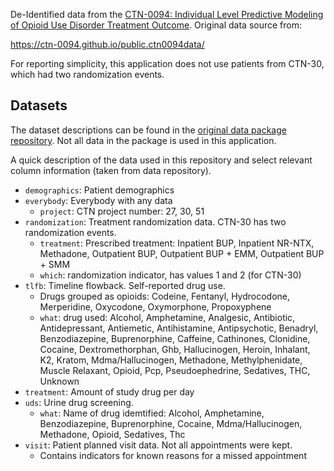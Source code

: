 <!-- text used in the application for the about tab-->

De-Identified data from the
[CTN-0094: Individual Level Predictive Modeling of Opioid Use Disorder Treatment Outcome](https://ctnlibrary.org/protocol/ctn0094/).
Original data source from:

<https://ctn-0094.github.io/public.ctn0094data/>

For reporting simplicity,
this application does not use patients from CTN-30,
which had two randomization events.

## Datasets

The dataset descriptions can be found in the
[original data package repository](https://ctn-0094.github.io/public.ctn0094data/reference/index.html).
Not all data in the package is used in this application.

A quick description of the data used in this repository and select relevant column information (taken from data repository).

- `demographics`: Patient demographics
- `everybody`: Everybody with any data
    - `project`: CTN project number: 27, 30, 51
- `randomization`: Treatment randomization data. CTN-30 has two randomization events.
    - `treatment`: Prescribed treatment: Inpatient BUP, Inpatient NR-NTX, Methadone, Outpatient BUP, Outpatient BUP + EMM, Outpatient BUP + SMM
    - `which`: randomization indicator, has values 1 and 2 (for CTN-30)
- `tlfb`: Timeline flowback. Self-reported drug use.
    - Drugs grouped as opioids: Codeine, Fentanyl, Hydrocodone, Merperidine, Oxycodone, Oxymorphone, Propoxyphene
    - `what`: drug used: Alcohol, Amphetamine, Analgesic, Antibiotic, Antidepressant, Antiemetic, Antihistamine, Antipsychotic, Benadryl, Benzodiazepine, Buprenorphine, Caffeine, Cathinones, Clonidine, Cocaine, Dextromethorphan, Ghb, Hallucinogen, Heroin, Inhalant, K2, Kratom, Mdma/Hallucinogen, Methadone, Methylphenidate, Muscle Relaxant, Opioid, Pcp, Pseudoephedrine, Sedatives, THC, Unknown
- `treatment`: Amount of study drug per day
- `uds`: Urine drug screening.
    - `what`: Name of drug idemtified: Alcohol, Amphetamine, Benzodiazepine, Buprenorphine, Cocaine, Mdma/Hallucinogen, Methadone, Opioid, Sedatives, Thc
- `visit`: Patient planned visit data. Not all appointments were kept.
    - Contains indicators for known reasons for a missed appointment
